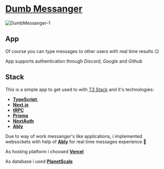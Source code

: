 # [Dumb Messanger](https://www.dumbmessanger.pl/)

![DumbMessanger-1](https://github.com/BartoszJakubowsky/messanger/assets/110412160/a046f0f4-7d1c-4f31-afa3-13a9e2dc7c6c)

## App

Of course you can type messages to other users with real time results 😏

App supports authentication through _Discord_, _Google_ and _Github_

## Stack
This is a simple app to get used to with [T3 Stack](https://create.t3.gg/) and it's technologies:
- [**TypeScript**](https://www.typescriptlang.org/),
- [**Next.js**](https://nextjs.org/)
- [**tRPC**](https://trpc.io/)
- [**Prisma**](https://www.prisma.io/)
- [**NextAuth**](https://next-auth.js.org/)
- [**Ably**](https://ably.com/)

Due to way of work messanger's like applications, i implemented websockets with help of [**Ably**](https://ably.com/) for real time messages experience 💬

As hosting platform i choosed [**Vercel**](https://vercel.com/)

As database i used [**PlanetScale**](https://planetscale.com/)
